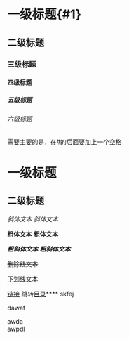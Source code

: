 # 一级标题{#1}
## 二级标题
### 三级标题
#### 四级标题
##### 五级标题
###### 六级标题

需要主要的是，在#的后面要加上一个空格

**一级标题**
===
二级标题
---

*斜体文本*
_斜体文本_

**粗体文本**
__粗体文本__

***粗斜体文本***
___粗斜体文本___

~~删除线文本~~

<u>下划线文本</u>

[链接](https://www.baidu.com)
跳转[目录](#1)****
skfej  
<p>dawaf</p>  
awda<br>
awpdl